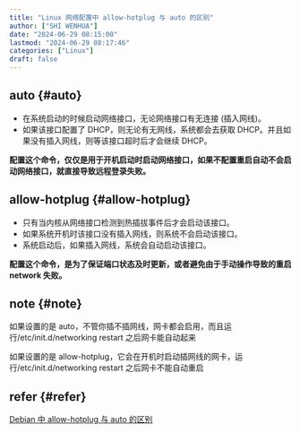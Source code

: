 ```yaml
---
title: "Linux 网络配置中 allow-hotplug 与 auto 的区别"
author: ["SHI WENHUA"]
date: "2024-06-29 08:15:00"
lastmod: "2024-06-29 08:17:46"
categories: ["Linux"]
draft: false
---
```


## auto {#auto}

-   在系统启动的时候启动网络接口，无论网络接口有无连接 (插入网线)。
-   如果该接口配置了 DHCP，则无论有无网线，系统都会去获取 DHCP。并且如果没有插入网线，则等该接口超时后才会继续 DHCP。

**配置这个命令，仅仅是用于开机启动时启动网络接口，如果不配置重启自动不会启动网络接口，就直接导致远程登录失败。**


## allow-hotplug {#allow-hotplug}

-   只有当内核从网络接口检测到热插拔事件后才会启动该接口。
-   如果系统开机时该接口没有插入网线，则系统不会启动该接口。
-   系统启动后，如果插入网线，系统会自动启动该接口。

**配置这个命令，是为了保证端口状态及时更新，或者避免由于手动操作导致的重启 network 失败。**


## note {#note}

如果设置的是 auto，不管你插不插网线，网卡都会启用，而且运行/etc/init.d/networking restart 之后网卡能自动起来

如果设置的是 allow-hotplug，它会在开机时启动插网线的网卡，运行/etc/init.d/networking restart 之后网卡不能自动重启


## refer {#refer}

[Debian 中 allow-hotplug 与 auto 的区别](https://www.cnblogs.com/arci/p/14977135.html)
